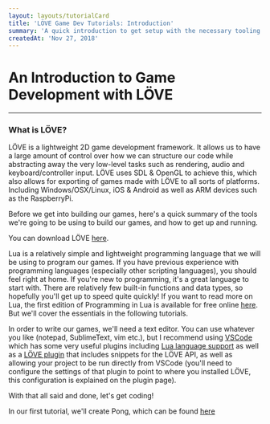 ```yaml
---
layout: layouts/tutorialCard
title: 'LÖVE Game Dev Tutorials: Introduction'
summary: 'A quick introduction to get setup with the necessary tooling for developing games with the LÖVE framework.'
createdAt: 'Nov 27, 2018'
---
```



# An Introduction to Game Development with LÖVE
---
### What is LÖVE?

LÖVE is a lightweight 2D game development framework. It allows us to have a large amount of control over how we can structure our code while abstracting away the very low-level tasks such as rendering, audio and keyboard/controller input. LÖVE uses SDL & OpenGL to achieve this, which also allows for exporting of games made with LÖVE to all sorts of platforms. Including Windows/OSX/Linux, iOS & Android as well as ARM devices such as the RaspberryPi.


Before we get into building our games, here's a quick summary of the tools we're going to be using to build our games, and how to get up and running.


You can download LÖVE [here](https://love2d.org/). 


Lua is a relatively simple and lightweight programming language that we will be using to program our games. If you have previous experience with programming languages (especially other scripting languages), you should feel right at home. If you're new to programming, it's a great language to start with. There are relatively few built-in functions and data types, so hopefully you'll get up to speed quite quickly! If you want to read more on Lua, the first edition of Programming in Lua is available for free online [here](https://www.lua.org/pil/contents.html). But we'll cover the essentials in the following tutorials.

In order to write our games, we'll need a text editor. You can use whatever you like (notepad, SublimeText, vim etc.), but I recommend using [VSCode](https://code.visualstudio.com/) which has some very useful plugins including [Lua language support](https://marketplace.visualstudio.com/items?itemName=keyring.Lua) as well as a [LÖVE plugin](https://marketplace.visualstudio.com/items?itemName=pixelbyte-studios.pixelbyte-love2d) that includes snippets for the LÖVE API, as well as allowing your project to be run directly from VSCode (you'll need to configure the settings of that plugin to point to where you installed LÖVE, this configuration is explained on the plugin page).


With that all said and done, let's get coding! 

In our first tutorial, we'll create Pong, which can be found [here](/tutorials/lovepong/)